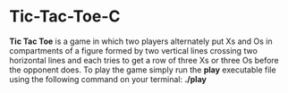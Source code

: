 # Tic-Tac-Toe-C
<b>Tic Tac Toe</b> is a game in which two players alternately put Xs and Os in compartments of a figure formed by two vertical lines crossing two horizontal lines and each tries to get a row of three Xs or three Os before the opponent does.
To play the game simply run the <b>play</b> executable file using the following command on your terminal:
<b>./play</b>

